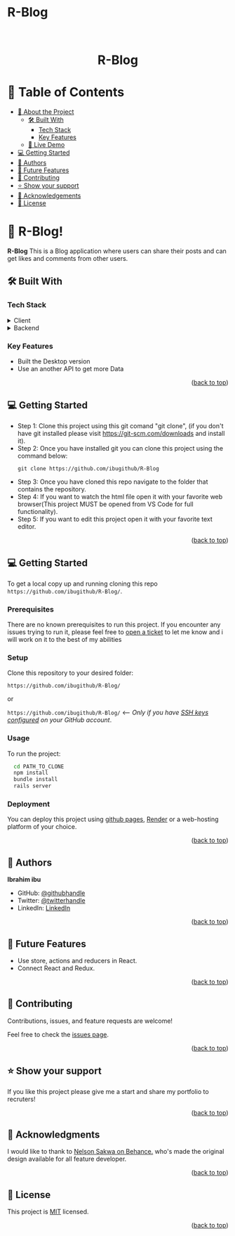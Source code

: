 # R-Blog
<br>
<div align='center'>
	<h1>R-Blog</h1>
  </div>
<a name="readme-top"></a>

# 📗 Table of Contents
- [📖 About the Project](#about-project)
  - [🛠 Built With](#built-with)
    - [Tech Stack](#tech-stack)
    - [Key Features](#key-features)
  - [🚀 Live Demo](#live-demo)
- [💻 Getting Started](#getting-started)
- [👥 Authors](#authors)
- [🔭 Future Features](#future-features)
- [🤝 Contributing](#contributing)
- [⭐️ Show your support](#support)
- [🙏 Acknowledgements](#acknowledgements)
- [📝 License](#license)


# 📖 R-Blog! <a name="about-project"></a>

**R-Blog** This is a Blog application where users can share their posts and can get likes and comments from other users.
## 🛠 Built With <a name="built-with"></a>

### Tech Stack <a name="tech-stack"></a>

<details>
  <summary>Client</summary>
  <ul>
    <!-- <li><a href="https://www.w3schools.com/html/">HTML</></li>
    <li><a href="https://developer.mozilla.org/en-US/docs/Web/CSS">CSS</a></li>
    <li><a href="https://www.w3schools.com/js/default.asp">JavaScript</a></li>
	  <li><a href="https://react.dev/learn/react-developer-tools">React</a></li>
    <li><a href="https://redux-toolkit.js.org/">Redux</a></li>
    <li><a href="https://docs.api.jikan.moe/">API</a></li> -->
  </ul>
</details>

<details>
  <summary>Backend</summary>
  <ul>
    <li><a href="https://www.w3schools.com/html/">Ruby</></li>
    <li><a href="https://developer.mozilla.org/en-US/docs/Web/CSS">Ruby on Rails</a></li>
    <li><a href="https://www.w3schools.com/js/default.asp">Postgresql</a></li>
  </ul>
</details>

### Key Features <a name="key-features"></a>

- Built the Desktop version 
- Use an another API to get more Data

<p align="right">(<a href="#readme-top">back to top</a>)</p>

<!-- LIVE DEMO -->
<!-- 
## 🚀 You can check the Live Demo here<a name="live-demo"></a>

[BuWeather Live Demo](https://buweather.onrender.com/) 

[Project presentetion record](https://www.loom.com/share/26288a32ee2342a99c60367fd5b129a4?sid=036aa1cb-d1af-443c-8af1-5419be13edb8)
<p align="right">(<a href="#readme-top">back to top</a>)</p> -->



<!-- GETTING STARTED -->

## 💻 Getting Started <a name="getting-started"></a>

- Step 1: Clone this project using this git comand "git clone", (if you don't have git installed please visit
  https://git-scm.com/downloads and install it).
- Step 2: Once you have installed git you can clone this project using the command below:
  ```
  git clone https://github.com/ibugithub/R-Blog
  ```
- Step 3: Once you have cloned this repo navigate to the folder that contains
  the repository.
- Step 4: If you want to watch the html file open it with your favorite web browser(This project MUST be opened from VS Code for full functionality).
- Step 5: If you want to edit this project open it with your favorite text editor.

<p align="right">(<a href="#readme-top">back to top</a>)</p>

## 💻 Getting Started <a name="getting-started"></a>

To get a local copy up and running cloning this repo `https://github.com/ibugithub/R-Blog/`.

### Prerequisites

There are no known prerequisites to run this project.
If you encounter any issues trying to run it, please feel free to
[open a ticket](https://github.com/ibugithub/R-Blog/issues) to let me know and i will work on it to the best
of my abilities

### Setup

Clone this repository to your desired folder:

`https://github.com/ibugithub/R-Blog/`

or

`https://github.com/ibugithub/R-Blog/` <-- _Only if you have [SSH keys configured](https://docs.github.com/en/authentication/connecting-to-github-with-ssh/adding-a-new-ssh-key-to-your-github-account) on your GitHub account_.

### Usage

To run the project:
<!-- 
- Method 1: -->

```sh
  cd PATH_TO_CLONE
  npm install
  bundle install 
  rails server
```
<!-- 
Method 2:
Open './dist/index.html' in your browser of choice -->

### Deployment

You can deploy this project using [github pages](https://docs.github.com/en/pages/quickstart),
[Render](https://dashboard.render.com/)
or a web-hosting platform of your choice.

<p align="right">(<a href="#readme-top">back to top</a>)</p>


<!-- AUTHORS -->

## 👥 Authors <a name="authors"></a>
 **Ibrahim ibu**
- GitHub: [@githubhandle](https://github.com/ibugithub)
- Twitter: [@twitterhandle](https://twitter.com/mdibrahimibuu)
- LinkedIn: [LinkedIn](https://linkedin.com/in/ibuu)

<p align="right">(<a href="#readme-top">back to top</a>)</p>


<!-- FUTURE FEATURES -->

## 🔭 Future Features <a name="future-features"></a>

- Use store, actions and reducers in React.
- Connect React and Redux.

<p align="right">(<a href="#readme-top">back to top</a>)</p>

<!-- CONTRIBUTING -->

## 🤝 Contributing <a name="contributing"></a>

Contributions, issues, and feature requests are welcome!

Feel free to check the [issues page](https://github.com/ibugithub/R-Blog/issues).

<p align="right">(<a href="#readme-top">back to top</a>)</p>

<!-- SUPPORT -->

## ⭐️ Show your support <a name="support"></a>

If you like this project please give me a start and share my portfolio to recruters!

<p align="right">(<a href="#readme-top">back to top</a>)</p>

<!-- ACKNOWLEDGEMENTS -->

## 🙏 Acknowledgments <a name="acknowledgements"></a>

I would like to thank to [Nelson Sakwa on Behance.](https://www.behance.net/sakwadesignstudio) who's made the original design available for all feature developer.

<p align="right">(<a href="#readme-top">back to top</a>)</p>

<!-- FAQ (optional) -->

<!-- LICENSE -->

## 📝 License <a name="License"></a>
This project is [MIT](./LICENSE) licensed.
<p align="right">(<a href="#readme-top">back to top</a>)</p>
